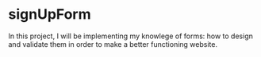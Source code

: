 # signUpForm

In this project, I will be implementing my knowlege of forms: how to design and validate them in order to make a better functioning website.